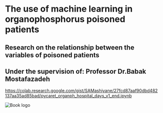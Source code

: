 # The use of machine learning in organophosphorus poisoned patients

## Research on the relationship between the variables of poisoned patients

## Under the supervision of: ‪Professor Dr.Babak Mostafazadeh

https://colab.research.google.com/gist/SAMashiyane/27fcd87aaf90dbd482137aa35ad85bad/pycaret_organph_hospital_days_v1_end.ipynb 

![Book logo](/organophosphate_pro/blob/main/Organophosphate%20Poisoning.png)
